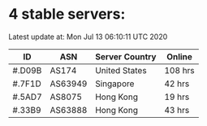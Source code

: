 # 4 stable servers:

Latest update at: Mon Jul 13 06:10:11 UTC 2020

| ID | ASN | Server Country | Online |
| -- | --- | -------------- | ------ |
| #.D09B | AS174 | United States | 108 hrs |
| #.7F1D | AS63949 | Singapore | 42 hrs |
| #.5AD7 | AS8075 | Hong Kong | 19 hrs |
| #.33B9 | AS63888 | Hong Kong | 43 hrs |

